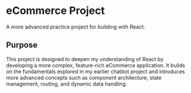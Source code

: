 # eCommerce Project

A more advanced practice project for building with React.

## Purpose

This project is designed to deepen my understanding of React by developing a more complex, feature-rich eCommerce application. It builds on the fundamentals explored in my earlier chatbot project and introduces more advanced concepts such as component architecture, state management, routing, and dynamic data handling.